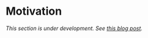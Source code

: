 # Motivation

_This section is under development. See [this blog post](/blog/2020/09/12/motivation)._
